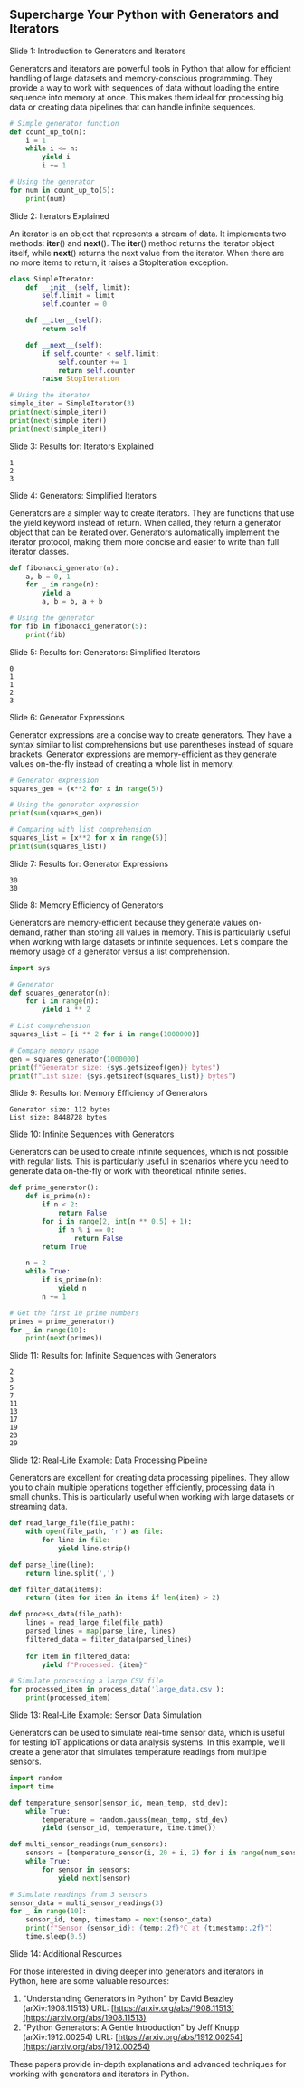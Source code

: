 ## Supercharge Your Python with Generators and Iterators
Slide 1: Introduction to Generators and Iterators

Generators and iterators are powerful tools in Python that allow for efficient handling of large datasets and memory-conscious programming. They provide a way to work with sequences of data without loading the entire sequence into memory at once. This makes them ideal for processing big data or creating data pipelines that can handle infinite sequences.

```python
# Simple generator function
def count_up_to(n):
    i = 1
    while i <= n:
        yield i
        i += 1

# Using the generator
for num in count_up_to(5):
    print(num)
```

Slide 2: Iterators Explained

An iterator is an object that represents a stream of data. It implements two methods: **iter**() and **next**(). The **iter**() method returns the iterator object itself, while **next**() returns the next value from the iterator. When there are no more items to return, it raises a StopIteration exception.

```python
class SimpleIterator:
    def __init__(self, limit):
        self.limit = limit
        self.counter = 0

    def __iter__(self):
        return self

    def __next__(self):
        if self.counter < self.limit:
            self.counter += 1
            return self.counter
        raise StopIteration

# Using the iterator
simple_iter = SimpleIterator(3)
print(next(simple_iter))
print(next(simple_iter))
print(next(simple_iter))
```

Slide 3: Results for: Iterators Explained

```
1
2
3
```

Slide 4: Generators: Simplified Iterators

Generators are a simpler way to create iterators. They are functions that use the yield keyword instead of return. When called, they return a generator object that can be iterated over. Generators automatically implement the iterator protocol, making them more concise and easier to write than full iterator classes.

```python
def fibonacci_generator(n):
    a, b = 0, 1
    for _ in range(n):
        yield a
        a, b = b, a + b

# Using the generator
for fib in fibonacci_generator(5):
    print(fib)
```

Slide 5: Results for: Generators: Simplified Iterators

```
0
1
1
2
3
```

Slide 6: Generator Expressions

Generator expressions are a concise way to create generators. They have a syntax similar to list comprehensions but use parentheses instead of square brackets. Generator expressions are memory-efficient as they generate values on-the-fly instead of creating a whole list in memory.

```python
# Generator expression
squares_gen = (x**2 for x in range(5))

# Using the generator expression
print(sum(squares_gen))

# Comparing with list comprehension
squares_list = [x**2 for x in range(5)]
print(sum(squares_list))
```

Slide 7: Results for: Generator Expressions

```
30
30
```

Slide 8: Memory Efficiency of Generators

Generators are memory-efficient because they generate values on-demand, rather than storing all values in memory. This is particularly useful when working with large datasets or infinite sequences. Let's compare the memory usage of a generator versus a list comprehension.

```python
import sys

# Generator
def squares_generator(n):
    for i in range(n):
        yield i ** 2

# List comprehension
squares_list = [i ** 2 for i in range(1000000)]

# Compare memory usage
gen = squares_generator(1000000)
print(f"Generator size: {sys.getsizeof(gen)} bytes")
print(f"List size: {sys.getsizeof(squares_list)} bytes")
```

Slide 9: Results for: Memory Efficiency of Generators

```
Generator size: 112 bytes
List size: 8448728 bytes
```

Slide 10: Infinite Sequences with Generators

Generators can be used to create infinite sequences, which is not possible with regular lists. This is particularly useful in scenarios where you need to generate data on-the-fly or work with theoretical infinite series.

```python
def prime_generator():
    def is_prime(n):
        if n < 2:
            return False
        for i in range(2, int(n ** 0.5) + 1):
            if n % i == 0:
                return False
        return True

    n = 2
    while True:
        if is_prime(n):
            yield n
        n += 1

# Get the first 10 prime numbers
primes = prime_generator()
for _ in range(10):
    print(next(primes))
```

Slide 11: Results for: Infinite Sequences with Generators

```
2
3
5
7
11
13
17
19
23
29
```

Slide 12: Real-Life Example: Data Processing Pipeline

Generators are excellent for creating data processing pipelines. They allow you to chain multiple operations together efficiently, processing data in small chunks. This is particularly useful when working with large datasets or streaming data.

```python
def read_large_file(file_path):
    with open(file_path, 'r') as file:
        for line in file:
            yield line.strip()

def parse_line(line):
    return line.split(',')

def filter_data(items):
    return (item for item in items if len(item) > 2)

def process_data(file_path):
    lines = read_large_file(file_path)
    parsed_lines = map(parse_line, lines)
    filtered_data = filter_data(parsed_lines)
    
    for item in filtered_data:
        yield f"Processed: {item}"

# Simulate processing a large CSV file
for processed_item in process_data('large_data.csv'):
    print(processed_item)
```

Slide 13: Real-Life Example: Sensor Data Simulation

Generators can be used to simulate real-time sensor data, which is useful for testing IoT applications or data analysis systems. In this example, we'll create a generator that simulates temperature readings from multiple sensors.

```python
import random
import time

def temperature_sensor(sensor_id, mean_temp, std_dev):
    while True:
        temperature = random.gauss(mean_temp, std_dev)
        yield (sensor_id, temperature, time.time())

def multi_sensor_readings(num_sensors):
    sensors = [temperature_sensor(i, 20 + i, 2) for i in range(num_sensors)]
    while True:
        for sensor in sensors:
            yield next(sensor)

# Simulate readings from 3 sensors
sensor_data = multi_sensor_readings(3)
for _ in range(10):
    sensor_id, temp, timestamp = next(sensor_data)
    print(f"Sensor {sensor_id}: {temp:.2f}°C at {timestamp:.2f}")
    time.sleep(0.5)
```

Slide 14: Additional Resources

For those interested in diving deeper into generators and iterators in Python, here are some valuable resources:

1.  "Understanding Generators in Python" by David Beazley (arXiv:1908.11513) URL: [https://arxiv.org/abs/1908.11513](https://arxiv.org/abs/1908.11513)
2.  "Python Generators: A Gentle Introduction" by Jeff Knupp (arXiv:1912.00254) URL: [https://arxiv.org/abs/1912.00254](https://arxiv.org/abs/1912.00254)

These papers provide in-depth explanations and advanced techniques for working with generators and iterators in Python.

